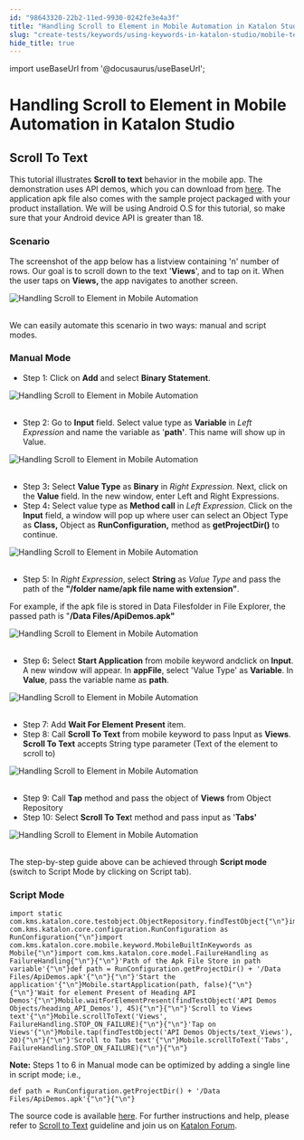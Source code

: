 ```yaml
---
id: "98643320-22b2-11ed-9930-0242fe3e4a3f"
title: "Handling Scroll to Element in Mobile Automation in Katalon Studio"
slug: "create-tests/keywords/using-keywords-in-katalon-studio/mobile-testing/handling-scroll-to-element-in-mobile-automation-in-katalon-studio"
hide_title: true
---
```

import useBaseUrl from '@docusaurus/useBaseUrl';


# <a id="id_scroll_element_mobile_automation" class="anchor_top_offset"/><a id="ariaid-title1" class="anchor_top_offset"/>Handling Scroll to Element in Mobile Automation in <span xmlns="http://www.w3.org/1999/xhtml" className="ph">Katalon Studio</span> 

  

## <a id="id_1" class="anchor_top_offset"/>Scroll To Text

  
    
<p xmlns="http://www.w3.org/1999/xhtml" className="p">This tutorial illustrates <strong className="ph b">Scroll to text</strong>   behavior in the mobile app. The demonstration uses API demos, which   you can download from <a className="xref j-external-link" href="https://github.com/katalon-studio/katalon-mobile-automation/blob/master/Data%20Files/ApiDemos.apk" target="_blank">here</a>.   The application apk file also comes with the sample project   packaged with your product installation. We will be using Android   O.S for this tutorial, so make sure that your Android device API is   greater than 18.</p> 
  
      
    

### <a id="id_2" class="anchor_top_offset"/>Scenario

    
      
<p xmlns="http://www.w3.org/1999/xhtml" className="p">The screenshot of the app below has a listview containing 'n'   number of rows. Our goal is to scroll down to the text   '<strong className="ph b">Views</strong>', and to tap on it. When the user taps on   <strong className="ph b">Views,</strong> the app navigates to another screen.</p> 
      
<p xmlns="http://www.w3.org/1999/xhtml" className="p">   <img className="image" src={useBaseUrl("https://github.com/katalon-studio/docs-images/raw/master/katalon-studio/tutorials/scroll_element_mobile_automation/Handling-Scroll-to-Element-in-Mobile-Automation.png")} alt="Handling Scroll to Element in Mobile Automation" /><br /><br /> </p> 
      
<p xmlns="http://www.w3.org/1999/xhtml" className="p">We can easily automate this scenario in two ways: manual and   script modes.</p> 
    
  
    

### <a id="id_3" class="anchor_top_offset"/>Manual Mode

    
      
<ul xmlns="http://www.w3.org/1999/xhtml" className="ul">   <li className="li">Step 1: Click on <strong className="ph b">Add</strong> and select <strong className="ph b">Binary       Statement</strong>.</li> </ul> 
      
<p xmlns="http://www.w3.org/1999/xhtml" className="p">   <img className="image" src={useBaseUrl("https://github.com/katalon-studio/docs-images/raw/master/katalon-studio/tutorials/scroll_element_mobile_automation/Handling-Scroll-to-Element-in-Mobile-Automation-1.png")} alt="Handling Scroll to Element in Mobile Automation" /><br /><br /> </p> 
      
<ul xmlns="http://www.w3.org/1999/xhtml" className="ul">   <li className="li">Step 2: Go to <strong className="ph b">Input</strong> field. Select value type     as <strong className="ph b">Variable</strong> in <em className="ph i">Left Expression</em> and name     the variable as '<strong className="ph b">path'</strong>. This name will show up in     Value.</li> </ul> 
      
<p xmlns="http://www.w3.org/1999/xhtml" className="p">   <img className="image" src={useBaseUrl("https://github.com/katalon-studio/docs-images/raw/master/katalon-studio/tutorials/scroll_element_mobile_automation/Handling-Scroll-to-Element-in-Mobile-Automation-2.png")} alt="Handling Scroll to Element in Mobile Automation" /><br /><br /> </p> 
      
<ul xmlns="http://www.w3.org/1999/xhtml" className="ul">   <li className="li">Step 3<strong className="ph b">:</strong> Select <strong className="ph b">Value Type</strong> as     <strong className="ph b">Binary</strong> in <em className="ph i">Right Expression</em>. Next, click     on the <strong className="ph b">Value</strong> field. In the new window, enter Left     and Right Expressions.</li>   <li className="li">Step 4<strong className="ph b">:</strong> Select value type as <strong className="ph b">Method       call</strong> in <em className="ph i">Left Expression</em>. Click on the     <strong className="ph b">Input</strong> field, a window will pop up where user can     select an Object Type as <strong className="ph b">Class,</strong> Object as     <strong className="ph b">RunConfiguration,</strong> method as     <strong className="ph b">getProjectDir()</strong> to continue.</li> </ul> 
      
<p xmlns="http://www.w3.org/1999/xhtml" className="p">   <img className="image" src={useBaseUrl("https://github.com/katalon-studio/docs-images/raw/master/katalon-studio/tutorials/scroll_element_mobile_automation/Handling-Scroll-to-Element-in-Mobile-Automation-3.png")} alt="Handling Scroll to Element in Mobile Automation" /><br /><br /> </p> 
      
<ul xmlns="http://www.w3.org/1999/xhtml" className="ul">   <li className="li">Step 5: In <em className="ph i">Right Expression</em>, select     <strong className="ph b">String</strong> as <em className="ph i">Value Type</em> and pass the path of     the <strong className="ph b">"/folder name/apk file name with       extension"</strong>.</li> </ul> 
      
<p xmlns="http://www.w3.org/1999/xhtml" className="p">For example, if the apk file is stored in Data Filesfolder in   File Explorer, the passed path is "<strong className="ph b">/Data     Files/ApiDemos.apk"</strong> </p> 
      
<p xmlns="http://www.w3.org/1999/xhtml" className="p">   <img className="image" src={useBaseUrl("https://github.com/katalon-studio/docs-images/raw/master/katalon-studio/tutorials/scroll_element_mobile_automation/Handling-Scroll-to-Element-in-Mobile-Automation-5.png")} alt="Handling Scroll to Element in Mobile Automation" /><br /><br /> </p> 
      
<ul xmlns="http://www.w3.org/1999/xhtml" className="ul">   <li className="li">Step 6<strong className="ph b">:</strong> Select <strong className="ph b">Start       Application</strong> from mobile keyword andclick on     <strong className="ph b">Input</strong>. A new window will appear. In     <strong className="ph b">appFile</strong>, select 'Value Type' as     <strong className="ph b">Variable</strong>. In <strong className="ph b">Value</strong>, pass the     variable name as <strong className="ph b">path</strong>.</li> </ul> 
      
<p xmlns="http://www.w3.org/1999/xhtml" className="p">   <img className="image" src={useBaseUrl("https://github.com/katalon-studio/docs-images/raw/master/katalon-studio/tutorials/scroll_element_mobile_automation/Handling-Scroll-to-Element-in-Mobile-Automation-6.png")} alt="Handling Scroll to Element in Mobile Automation" /><br /><br /> </p> 
      
<ul xmlns="http://www.w3.org/1999/xhtml" className="ul">   <li className="li">Step 7: Add <strong className="ph b">Wait For Element Present</strong>     item.</li>   <li className="li">Step 8: Call <strong className="ph b">Scroll To Text</strong> from mobile     keyword to pass Input as <strong className="ph b">Views</strong>. <strong className="ph b">Scroll To       Text</strong> accepts String type parameter (Text of the element to     scroll to)</li> </ul> 
      
<p xmlns="http://www.w3.org/1999/xhtml" className="p">   <img className="image" src={useBaseUrl("https://github.com/katalon-studio/docs-images/raw/master/katalon-studio/tutorials/scroll_element_mobile_automation/Handling-Scroll-to-Element-in-Mobile-Automation-8.png")} alt="Handling Scroll to Element in Mobile Automation" /><br /><br /> </p> 
      
<ul xmlns="http://www.w3.org/1999/xhtml" className="ul">   <li className="li">Step 9: Call <strong className="ph b">Tap</strong> method and pass the object of     <strong className="ph b">Views</strong> from Object Repository</li>   <li className="li">Step 10: Select <strong className="ph b">Scroll To Tex</strong>t method and pass     input as '<strong className="ph b">Tabs'</strong>   </li> </ul> 
      
<p xmlns="http://www.w3.org/1999/xhtml" className="p">   <img className="image" src={useBaseUrl("https://github.com/katalon-studio/docs-images/raw/master/katalon-studio/tutorials/scroll_element_mobile_automation/Handling-Scroll-to-Element-in-Mobile-Automation-10.png")} alt="Handling Scroll to Element in Mobile Automation" /><br /><br /> </p> 
      
<p xmlns="http://www.w3.org/1999/xhtml" className="p">The step-by-step guide above can be achieved through   <strong className="ph b">Script mode</strong> (switch to Script Mode by clicking on   Script tab).</p> 
    
  

### <a id="id_4" class="anchor_top_offset"/>Script Mode

<pre xmlns="http://www.w3.org/1999/xhtml" className="pre codeblock"><code>import static com.kms.katalon.core.testobject.ObjectRepository.findTestObject{"\n"}import com.kms.katalon.core.configuration.RunConfiguration as RunConfiguration{"\n"}import com.kms.katalon.core.mobile.keyword.MobileBuiltInKeywords as Mobile{"\n"}import com.kms.katalon.core.model.FailureHandling as FailureHandling{"\n"}{"\n"}'Path of the Apk File Store in path variable'{"\n"}def path = RunConfiguration.getProjectDir() + '/Data Files/ApiDemos.apk'{"\n"}{"\n"}'Start the application'{"\n"}Mobile.startApplication(path, false){"\n"}{"\n"}'Wait for element Present of Heading API Demos'{"\n"}Mobile.waitForElementPresent(findTestObject('API Demos Objects/heading_API_Demos'), 45){"\n"}{"\n"}'Scroll to Views text'{"\n"}Mobile.scrollToText('Views', FailureHandling.STOP_ON_FAILURE){"\n"}{"\n"}'Tap on Views'{"\n"}Mobile.tap(findTestObject('API Demos Objects/text_Views'), 20){"\n"}{"\n"}'Scroll to Tabs text'{"\n"}Mobile.scrollToText('Tabs', FailureHandling.STOP_ON_FAILURE){"\n"}{"\n"}</code></pre> 
<p xmlns="http://www.w3.org/1999/xhtml" className="p">   <strong className="ph b">Note:</strong> Steps 1 to 6 in Manual mode can be   optimized by adding a single line in script mode; i.e.,</p> 
<pre xmlns="http://www.w3.org/1999/xhtml" className="pre codeblock"><code>def path = RunConfiguration.getProjectDir() + '/Data Files/ApiDemos.apk'{"\n"}{"\n"}</code></pre> 
<p xmlns="http://www.w3.org/1999/xhtml" className="p">The source code is available <a className="xref j-external-link" href="https://github.com/katalon-studio/katalon-mobile-automation" target="_blank">here</a>. For   further instructions and help, please refer to <a className="xref" href="/docs/create-tests/keywords/keyword-description-in-katalon-studio/mobile-keywords/mobile-scroll-to-text">Scroll to     Text</a> guideline and join us on <a className="xref j-external-link" href="http://forum.katalon.com/" target="_blank">Katalon Forum</a>.</p> 
